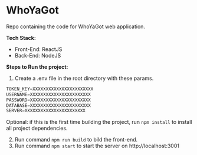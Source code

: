 # WhoYaGot

Repo containing the code for WhoYaGot web application.

**Tech Stack:**
- Front-End: ReactJS
- Back-End: NodeJS

**Steps to Run the project:**

1.  Create a .env file in the root directory with these params.

```javascript
TOKEN_KEY=XXXXXXXXXXXXXXXXXXXXXXX
USERNAME=XXXXXXXXXXXXXXXXXXXXXXX
PASSWORD=XXXXXXXXXXXXXXXXXXXXXXX
DATABASE=XXXXXXXXXXXXXXXXXXXXXXX
SERVER=XXXXXXXXXXXXXXXXXXXXXXX
```
Optional: if this is the first time building the project, run `npm install` to install all project dependencies.

2. Run command `npm run build` to bild the front-end.
3. Run command `npm start` to start the server on http://localhost:3001